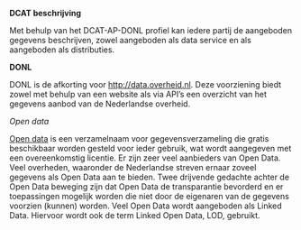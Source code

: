 
 <b>DCAT beschrijving </b>

Met behulp van het DCAT-AP-DONL profiel kan iedere partij de aangeboden gegevens beschrijven, zowel aangeboden als data service en als aangeboden als distributies.


<b>DONL</b>

DONL is de afkorting voor http://data.overheid.nl. Deze voorziening biedt zowel met behulp van een website als via API’s een overzicht van het gegevens aanbod van de Nederlandse overheid.


<dfn>Open data</dfn>

[Open data](https://data.overheid.nl/en/ondersteuning/open-data/wat-is-open-data) is een verzamelnaam voor gegevensverzameling die gratis beschikbaar worden gesteld voor ieder gebruik, wat wordt aangegeven met een overeenkomstig licentie. Er zijn zeer veel aanbieders van Open Data. Veel overheden, waaronder de Nederlandse streven ernaar zoveel gegevens als Open Data aan te bieden. Twee drijvende gedachte achter de Open Data beweging zijn dat Open Data de transparantie bevorderd en er toepassingen mogelijk worden die niet door de eigenaren van de gegevens voorzien (kunnen) worden. Veel Open Data wordt aangeboden als Linked Data. Hiervoor wordt ook de term Linked Open Data, LOD, gebruikt.

